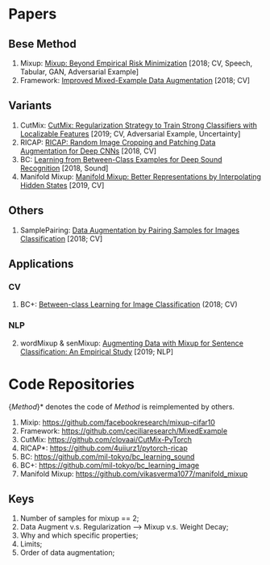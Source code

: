 # Papers

## Bese Method
1.  Mixup: [Mixup: Beyond Empirical Risk Minimization](https://arxiv.org/pdf/1710.09412) [2018; CV, Speech, Tabular, GAN, Adversarial Example]
2.  Framework: [Improved Mixed-Example Data Augmentation](https://arxiv.org/pdf/1805.11272.pdf?ref=https://githubhelp.com) [2018; CV]

## Variants
1.  CutMix: [CutMix: Regularization Strategy to Train Strong Classifiers with Localizable Features](https://openaccess.thecvf.com/content_ICCV_2019/papers/Yun_CutMix_Regularization_Strategy_to_Train_Strong_Classifiers_With_Localizable_Features_ICCV_2019_paper.pdf) [2019; CV, Adversarial Example, Uncertainty]
2.  RICAP: [RICAP: Random Image Cropping and Patching Data Augmentation for Deep CNNs](http://proceedings.mlr.press/v95/takahashi18a/takahashi18a.pdf) [2018, CV]
3.  BC: [Learning from Between-Class Examples for Deep Sound Recognition](https://arxiv.org/pdf/1711.10282.pdf) [2018, Sound]
4.  Manifold Mixup: [Manifold Mixup: Better Representations by Interpolating Hidden States](http://proceedings.mlr.press/v97/verma19a/verma19a.pdf) [2019, CV]


## Others
1.  SamplePairing: [Data Augmentation by Pairing Samples for Images Classification](https://arxiv.org/pdf/1801.02929) [2018; CV]

## Applications
### CV
1.  BC+: [Between-class Learning for Image Classification](https://openaccess.thecvf.com/content_cvpr_2018/papers/Tokozume_Between-Class_Learning_for_CVPR_2018_paper.pdf) (2018; CV)
### NLP
2.  wordMixup & senMixup: [Augmenting Data with Mixup for Sentence Classification: An Empirical Study](https://arxiv.org/pdf/1905.08941.pdf) [2019; NLP]


# Code Repositories
{_Method_}\* denotes the code of _Method_ is reimplemented by others.
1. Mixip: https://github.com/facebookresearch/mixup-cifar10
2. Framework: https://github.com/ceciliaresearch/MixedExample
3. CutMix: https://github.com/clovaai/CutMix-PyTorch
4. RICAP*: https://github.com/4uiiurz1/pytorch-ricap
5. BC: https://github.com/mil-tokyo/bc_learning_sound
6. BC+: https://github.com/mil-tokyo/bc_learning_image
7. Manifold Mixup: https://github.com/vikasverma1077/manifold_mixup

## Keys
1.  Number of samples for mixup == 2;
2.  Data Augment v.s. Regularization --> Mixup v.s. Weight Decay;
3.  Why and which specific properties;
4.  Limits;
5.  Order of data augmentation;
